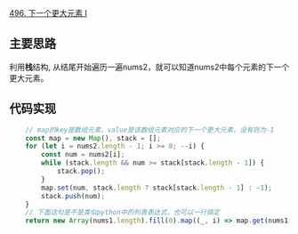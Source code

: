 [496. 下一个更大元素 I](https://leetcode-cn.com/problems/next-greater-element-i/)

## 主要思路
利用**栈**结构, 从结尾开始遍历一遍nums2，就可以知道nums2中每个元素的下一个更大元素。

## 代码实现

```javascript
	// map的key是数组元素，value是该数组元素对应的下一个更大元素，没有则为-1
    const map = new Map(), stack = [];
    for (let i = nums2.length - 1; i >= 0; --i) {
        const num = nums2[i];
        while (stack.length && num >= stack[stack.length - 1]) {
            stack.pop();
        }
        map.set(num, stack.length ? stack[stack.length - 1] : -1);
        stack.push(num);
    }
    // 下面这句是不是类似python中的列表表达式，也可以一行搞定
    return new Array(nums1.length).fill(0).map((_, i) => map.get(nums1[i]));
```
